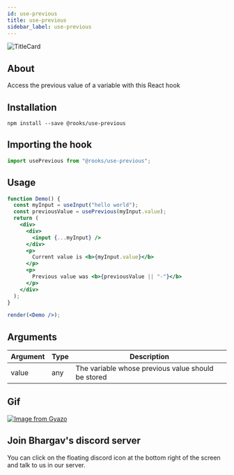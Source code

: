 ```yaml
---
id: use-previous
title: use-previous
sidebar_label: use-previous
---
```


![TitleCard](https://raw.githubusercontent.com/imbhargav5/rooks/HEAD/packages/previous/title-card.svg)

   

## About

Access the previous value of a variable with this React hook
<br/>

## Installation

    npm install --save @rooks/use-previous

## Importing the hook

```javascript
import usePrevious from "@rooks/use-previous";
```

## Usage

```jsx
function Demo() {
  const myInput = useInput("hello world");
  const previousValue = usePrevious(myInput.value);
  return (
    <div>
      <div>
        <input {...myInput} />
      </div>
      <p>
        Current value is <b>{myInput.value}</b>
      </p>
      <p>
        Previous value was <b>{previousValue || "-"}</b>
      </p>
    </div>
  );
}

render(<Demo />);
```

## Arguments

| Argument | Type | Description                                        |
| -------- | ---- | -------------------------------------------------- |
| value    | any  | The variable whose previous value should be stored |

## Gif

[![Image from Gyazo](https://i.gyazo.com/9913f58e1959ed60fb590cb280639d88.gif)](https://gyazo.com/9913f58e1959ed60fb590cb280639d88)


## Join Bhargav's discord server
You can click on the floating discord icon at the bottom right of the screen and talk to us in our server.

    